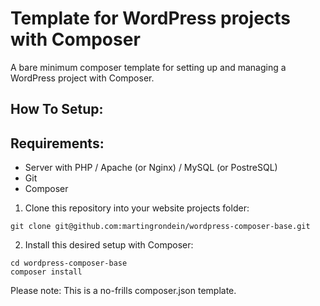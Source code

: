 # Template for WordPress projects with Composer

A bare minimum composer template for setting up and managing a WordPress project with Composer.

## How To Setup:

Requirements:
---
- Server with PHP / Apache (or Nginx) / MySQL (or PostreSQL)
- Git
- Composer

1. Clone this repository into your website projects folder:

```
git clone git@github.com:martingrondein/wordpress-composer-base.git
```

2. Install this desired setup with Composer:

```
cd wordpress-composer-base
composer install
```

Please note: This is a no-frills composer.json template.
